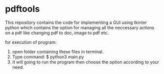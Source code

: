 # pdftools
This repository contains the code for implementing a GUI using tkinter python which contains the option for managing all the neccessary actions on a pdf like changing pdf to doc, image to pdf etc.

for execution of program:
1. open folder containing these files in terminal.
2. Type command: $ python3 main.py
3. It will going to run the program then choose the option according to your need.
